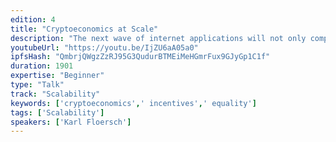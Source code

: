 ```yaml
---
edition: 4
title: "Cryptoeconomics at Scale"
description: "The next wave of internet applications will not only compete on functionality, but also incentives. With cryptoeconomic research we are witnessing the beginnings of incentive analysis being applied to the architecture of internet protocols. As this body of research grows, common methodologies are beginning to emerge. These methodologies are also beginning to be composed to produce even more sophisticated and scalable protocols. This talk provides an overview of these cryptoeconomic methodologies and calls for help in the quest to build a fairer web."
youtubeUrl: "https://youtu.be/IjZU6aA05a0"
ipfsHash: "QmbrjQWgzZzRJ95G3QudurBTMEiMeHGmrFux9GJyGp1C1f"
duration: 1901
expertise: "Beginner"
type: "Talk"
track: "Scalability"
keywords: ['cryptoeconomics',' incentives',' equality']
tags: ['Scalability']
speakers: ['Karl Floersch']
---
```

